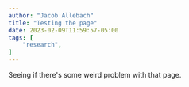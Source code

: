 ```yaml
---
author: "Jacob Allebach"
title: "Testing the page"
date: 2023-02-09T11:59:57-05:00
tags: [
    "research",
]
---
```


Seeing if there's some weird problem with that page.
